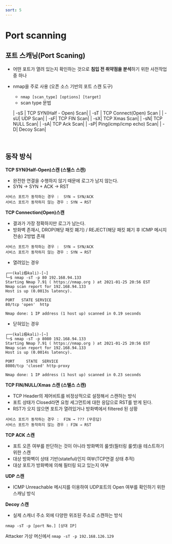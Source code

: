 ```yaml
---
sort: 5
---
```


# Port scanning

## 포트 스캐닝(Port Scaning)

- 어떤 포트가 열려 있는지 확인하는 것으로 **침입 전 취약점을 분석**하기 위한 사전작업 중 하나

- nmap을 주로 사용 (오픈 소스 기반의 포트 스캔 도구)
  - `nmap [scan_type] [options] [target]`
  - scan type 문법

  | -sS | TCP SYN(Half - Open) Scan|
  | -sT | TCP Connect(Open) Scan |
  | -sU| UDP Scan|
  | -sF| TCP FIN Scan|
  | -sX| TCP Xmas Scan|
  | -sN| TCP NULL Scan|
  | -sA| TCP Ack Scan|
  | -sP| Ping(icmp/icmp echo) Scan|
  | -D| Decoy Scan|

<br>

## 동작 방식

**TCP SYN(Half-Open)스캔 (스텔스 스캔)**

- 완전한 연결을 수행하지 않기 때문에 로그가 남지 않는다.
- SYN -> SYN + ACK -> RST<br>
```
서비스 포트가 동작하는 경우 :  SYN → SYN/ACK
서비스 포트가 동작하지 않는 경우 : SYN → RST
```

**TCP Connection(Open)스캔**

- 결과가 가장 정확하지만 로그가 남는다.
- 방화벽 존재시, DROP(해당 패킷 폐기) / REJECT(해당 패킷 폐기 후 ICMP 메시지 전송) 2방법 존재<br> 
```
서비스 포트가 동작하는 경우 :  SYN → SYN/ACK
서비스 포트가 동작하지 않는 경우 : SYN → RST 
```

- 열려있는 경우<br>
```
┌──(kali㉿kali)-[~]
└─$ nmap -sT -p 80 192.168.94.133 
Starting Nmap 7.91 ( https://nmap.org ) at 2021-01-25 20:56 EST
Nmap scan report for 192.168.94.133
Host is up (0.0013s latency).

PORT   STATE SERVICE
80/tcp 'open'  http

Nmap done: 1 IP address (1 host up) scanned in 0.19 seconds
```

- 닫혀있는 경우<br>
```                                                                                                                            
┌──(kali㉿kali)-[~]
└─$ nmap -sT -p 8080 192.168.94.133 
Starting Nmap 7.91 ( https://nmap.org ) at 2021-01-25 20:56 EST
Nmap scan report for 192.168.94.133
Host is up (0.0014s latency).

PORT     STATE  SERVICE
8080/tcp 'closed' http-proxy

Nmap done: 1 IP address (1 host up) scanned in 0.23 seconds
```

**TCP FIN/NULL/Xmas 스캔 (스텔스 스캔)**
- TCP Header의 제어비트를 비정상적으로 설정해서 스캔하는 방식
- 포트 상태가 Closed라면 요청 세그먼트에 대한 응답으로 RST를 받게 된다.
- RST가 오지 않으면 포트가 열려있거나 방화벽에서 filtered 된 상황<br>
```
서비스 포트가 동작하는 경우 :  FIN → ??? (무응답)
서비스 포트가 동작하지 않는 경우 : FIN → RST
```

**TCP ACK 스캔**

- 포트 오픈 여부를 판단하는 것이 아니라 방화벽의 룰셋(필터링 룰셋)을 테스트하기 위한 스캔
- 대상 방화벽이 상태 기반(stateful)인지 여부(TCP연결 상태 추적)
- 대상 포트가 방화벽에 의해 필터링 되고 있는지 여부<br>

**UDP 스캔**
- ICMP Unreachable 메시지를 이용하여 UDP포트의 Open 여부를 확인하기 위한 스캐닝 방식<br>

**Decoy 스캔**
- 실제 스캐너 주소 외에 다양한 위조된 주소로 스캔하는 방식<br>
    

`nmap -sT -p [port No.] [상대 IP]`

Attacker 가상 머신에서 `nmap -sT -p 192.168.126.129` 
